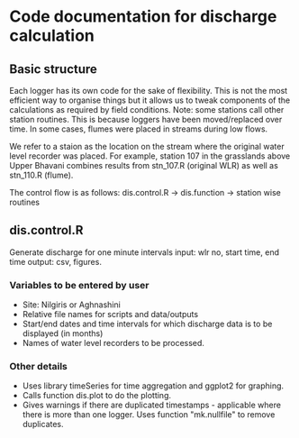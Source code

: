 # Code documentation for discharge calculation

## Basic structure

Each logger has its own code for the sake of flexibility. This is not the most efficient way to organise things but it allows us to tweak components of the calculations as required by field conditions. Note: some stations call other station routines. This is because loggers have been moved/replaced over time. In some cases, flumes were placed in streams during low flows.

We refer to a staion as the location on the stream where the original water level recorder was placed. For example, station 107 in the grasslands above Upper Bhavani combines results from stn_107.R (original WLR) as well as stn_110.R (flume).

The control flow is as follows:
dis.control.R -> dis.function -> station wise routines

## dis.control.R

Generate discharge for one minute intervals input: wlr no, start time, end time output: csv, figures.

### Variables to be entered by user

* Site: Nilgiris or Aghnashini
* Relative file names for scripts and data/outputs
* Start/end dates and time intervals for which discharge data is to be displayed (in months)
* Names of water level recorders to be processed.

### Other details

* Uses library timeSeries for time aggregation and ggplot2 for graphing.
* Calls function dis.plot to do the plotting.
* Gives warnings if there are duplicated timestamps - applicable where there is more than one logger. Uses function "mk.nullfile" to remove duplicates.

